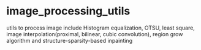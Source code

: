# image_processing_utils
utils to process image
include Histogram equalization, OTSU, least square, image interpolation(proximal, bilinear, cubic convolution), region grow algorithm and structure-sparsity-based inpainting
